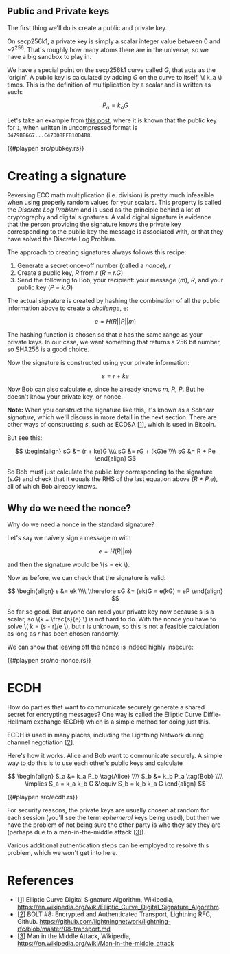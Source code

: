 
## Public and Private keys

The first thing we'll do is create a public and private key.

On secp256k1, a private key is simply a scalar integer value between 0 and ~2<sup>256</sup>. That's roughly how many
atoms there are in the universe, so we have a big sandbox to play in.

We have a special point on the secp256k1 curve called _G_, that acts as the 'origin'. A public key is calculated by 
adding _G_ on the curve to itself, \\( k_a \\) times. This is the definition of multiplication by a scalar and is
 written as such:

$$
  P_a = k_a G
$$

Let's take an example from [this post](https://chuckbatson.wordpress.com/2014/11/26/secp256k1-test-vectors/), where
it is known that the public key for `1`, when written in uncompressed format is `0479BE667...C47D08FFB10D4B8`.


{{#playpen src/pubkey.rs}}

# Creating a signature

Reversing ECC math multiplication (i.e. division) is pretty much infeasible when using properly random values for your scalars.
 This property is called the _Discrete Log Problem_ and is used as the principle behind a lot of cryptography and digital signatures. 
 A valid digital signature is evidence that the person providing the signature knows the private key corresponding to the public key the message
is associated with, or that they have solved the Discrete Log Problem. 

The approach to creating signatures always follows this recipe:

1. Generate a secret once-off number (called a _nonce_), _r_
1. Create a public key, _R_ from _r_ (_R = r.G_)
1. Send the following to Bob, your recipient: your message (_m_), _R_, and your public key (_P = k.G_)

The actual signature is created by hashing the combination of all the public information above to create a _challenge_, e:

$$
    e = H(R || P || m)
$$

The hashing function is chosen so that _e_ has the same range as your private keys. In our case, we want something that
returns a 256 bit number, so SHA256 is a good choice.

Now the signature is constructed using your private information:

$$
    s = r + ke 
$$

Now Bob can also calculate _e_, since he already knows _m, R, P_. But he doesn't know your private key, or nonce.

**Note:** When you construct the signature like this, it's known as a _Schnorr signature_, which we'll discuss in more 
detail in the next section. There are other ways of constructing _s_, such as ECDSA [[1]], which is used in Bitcoin.

But see this:

$$
    \begin{align}
      sG &= (r + ke)G \\\\
      sG &= rG + (kG)e \\\\
      sG &= R + Pe
    \end{align}
$$

So Bob must just calculate the public key corresponding to the signature (_s.G_) and check that it equals the RHS of the last
equation above (_R + P.e_), all of which Bob already knows.

## Why do we need the nonce?

Why do we need a nonce in the standard signature?

Let's say we naïvely sign a message m with

$$
    e = H(R || m)
$$

and then the signature would be \\(s = ek \\). 

Now as before, we can check that the signature is valid:

$$
\begin{align}
  s &= ek \\\\
 \therefore sG &= (ek)G = e(kG) = eP
\end{align}
$$

So far so good. But anyone can read your private key now because s is a scalar, so \\(k = \frac{s}{e} \\)
 is not hard to do.
With the nonce you have to solve \\( k = (s - r)/e \\), but r is unknown, so this is not a feasible calculation as long
 as _r_ has been chosen randomly.
 
We can show that leaving off the nonce is indeed highly insecure:

{{#playpen src/no-nonce.rs}}

# ECDH

How do parties that want to communicate securely generate a shared secret for encrypting messages? One way is called
the Elliptic Curve Diffie-Hellmam exchange (ECDH) which is a simple method for doing just this.

ECDH is used in many places, including the Lightning Network during channel negotiation [[2]].

Here's how it works. Alice and Bob want to communicate securely. A simple way to do this is to use each other's public keys and
calculate

$$
\begin{align}
  S_a &= k_a P_b \tag{Alice} \\\\
  S_b &= k_b P_a \tag{Bob} \\\\
  \implies S_a = k_a k_b G &\equiv S_b = k_b k_a G
\end{align}
$$

{{#playpen src/ecdh.rs}}

For security reasons, the private keys are usually chosen at random for each session (you'll see the term
_ephemeral_ keys being used), but then we have the problem of not being sure the other party is who they say they
are (perhaps due to a man-in-the-middle attack [[3]]).

Various additional authentication steps can be employed to resolve this problem, which we won't get into here. 

[1]: https://en.wikipedia.org/wiki/Elliptic_Curve_Digital_Signature_Algorithm 'Wikipedia: ECDSA'
[2]: https://github.com/lightningnetwork/lightning-rfc/blob/master/08-transport.md 'BOLT #8: Encrypted and Authenticated Transport'
[3]: https://en.wikipedia.org/wiki/Man-in-the-middle_attack 'Wikipedia: Man in the Middle Attack'
# References

* [[1]] Elliptic Curve Digital Signature Algorithm, Wikipedia, https://en.wikipedia.org/wiki/Elliptic_Curve_Digital_Signature_Algorithm.
* [[2]] BOLT #8: Encrypted and Authenticated Transport, Lightning RFC, Github. https://github.com/lightningnetwork/lightning-rfc/blob/master/08-transport.md
* [[3]] Man in the Middle Attack, Wikipedia, https://en.wikipedia.org/wiki/Man-in-the-middle_attack